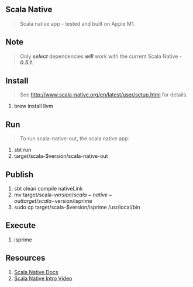 Scala Native
------------
>Scala native app - tested and built on Apple M1.

Note
----
>Only ***select*** dependencies ***will*** work with the current Scala Native - ***0.5.1***.

Install
-------
>See http://www.scala-native.org/en/latest/user/setup.html for details.
1. brew install llvm

Run
---
>To run scala-native-out, the scala native app:
1. sbt run
2. target/scala-$version/scala-native-out

Publish
-------
1. sbt clean compile nativeLink
2. mv target/scala-$version/scala-native-out target/scala-$version/isprime
3. sudo cp target/scala-$version/isprime /usr/local/bin

Execute
-------
1. isprime

Resources
---------
1. [Scala Native Docs](http://www.scala-native.org/en/latest/index.html)
2. [Scala Native Intro Video](https://www.youtube.com/watch?v=u2CnE-sRdBw)
